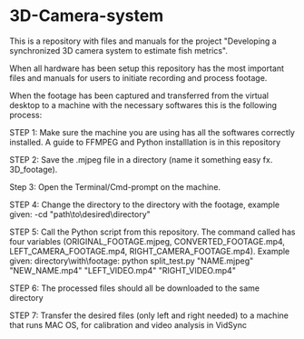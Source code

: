 # 3D-Camera-system
This is a repository with files and manuals for the project "Developing a synchronized 3D camera system to estimate fish metrics".

When all hardware has been setup this repository has the most important files and manuals for users to initiate recording and process footage.

When the footage has been captured and transferred from the virtual desktop to a machine with the necessary softwares this is the following process:

STEP 1: Make sure the machine you are using has all the softwares correctly installed. A guide to FFMPEG and Python installlation is in this repository

STEP 2: Save the .mjpeg file in a directory (name it something easy fx. 3D_footage).

Step 3: Open the Terminal/Cmd-prompt on the machine.

STEP 4: Change the directory to the directory with the footage, example given: -cd "path\to\desired\directory"

STEP 5: Call the Python script from this repository. The command called has four variables (ORIGINAL_FOOTAGE.mjpeg, CONVERTED_FOOTAGE.mp4, LEFT_CAMERA_FOOTAGE.mp4, RIGHT_CAMERA_FOOTAGE.mp4). 
Example given: 
directory\with\footage: python split_test.py "NAME.mjpeg" "NEW_NAME.mp4" "LEFT_VIDEO.mp4" "RIGHT_VIDEO.mp4"

STEP 6: The processed files should all be downloaded to the same directory

STEP 7: Transfer the desired files (only left and right needed) to a machine that runs MAC OS, for calibration and video analysis in VidSync
